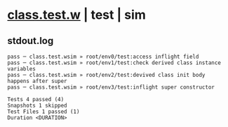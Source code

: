 # [class.test.w](../../../../../examples/tests/valid/class.test.w) | test | sim

## stdout.log
```log
pass ─ class.test.wsim » root/env0/test:access inflight field                      
pass ─ class.test.wsim » root/env1/test:check derived class instance variables     
pass ─ class.test.wsim » root/env2/test:devived class init body happens after super
pass ─ class.test.wsim » root/env3/test:inflight super constructor                 

Tests 4 passed (4)
Snapshots 1 skipped
Test Files 1 passed (1)
Duration <DURATION>
```

